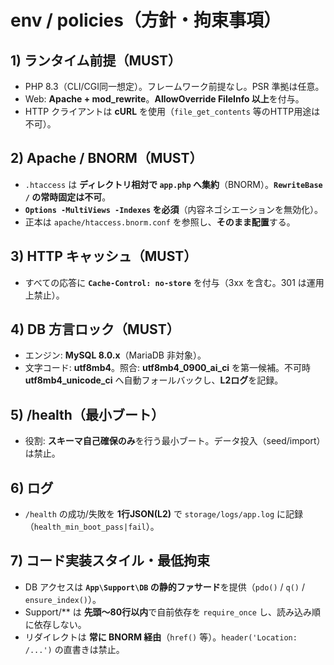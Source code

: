 # env / policies（方針・拘束事項）

## 1) ランタイム前提（MUST）
- PHP 8.3（CLI/CGI同一想定）。フレームワーク前提なし。PSR 準拠は任意。
- Web: **Apache + mod_rewrite**。**AllowOverride FileInfo 以上**を付与。
- HTTP クライアントは **cURL** を使用（`file_get_contents` 等のHTTP用途は不可）。

## 2) Apache / BNORM（MUST）
- `.htaccess` は **ディレクトリ相対で `app.php` へ集約**（BNORM）。**`RewriteBase /` の常時固定は不可**。
- **`Options -MultiViews -Indexes` を必須**（内容ネゴシエーションを無効化）。
- 正本は `apache/htaccess.bnorm.conf` を参照し、**そのまま配置**する。

## 3) HTTP キャッシュ（MUST）
- すべての応答に **`Cache-Control: no-store`** を付与（3xx を含む。301 は運用上禁止）。

## 4) DB 方言ロック（MUST）
- エンジン: **MySQL 8.0.x**（MariaDB 非対象）。
- 文字コード: **utf8mb4**。照合: **utf8mb4_0900_ai_ci** を第一候補。不可時 **utf8mb4_unicode_ci** へ自動フォールバックし、**L2ログ**を記録。

## 5) /health（最小ブート）
- 役割: **スキーマ自己確保のみ**を行う最小ブート。データ投入（seed/import）は禁止。

## 6) ログ
- `/health` の成功/失敗を **1行JSON(L2)** で `storage/logs/app.log` に記録（`health_min_boot_pass|fail`）。

## 7) コード実装スタイル・最低拘束
- DB アクセスは **`App\Support\DB` の静的ファサード**を提供（`pdo()` / `q()` / `ensure_index()`）。
- Support/** は **先頭〜80行以内**で自前依存を `require_once` し、読み込み順に依存しない。
- リダイレクトは **常に BNORM 経由**（`href()` 等）。`header('Location: /...')` の直書きは禁止。
